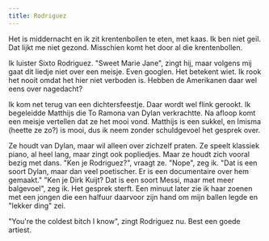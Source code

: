```yaml
---
title: Rodriguez
---
```


Het is middernacht en ik zit krentenbollen te eten, met kaas. Ik ben niet geil. Dat lijkt me niet gezond. Misschien komt het door al die krentenbollen.

Ik luister Sixto Rodriguez. "Sweet Marie Jane", zingt hij, maar volgens mij gaat dit liedje niet over een meisje. Even googlen. Het betekent wiet. Ik rook het nooit omdat het hier niet verboden is. Hebben de Amerikanen daar wel eens over nagedacht?

Ik kom net terug van een dichtersfeestje. Daar wordt wel flink gerookt. Ik begeleidde Matthijs die To Ramona van Dylan verkrachtte. Na afloop komt een meisje vertellen dat ze het mooi vond. Matthijs is een sukkel, en Imisma (heette ze zo?) is mooi, dus ik neem zonder schuldgevoel het gesprek over.

Ze houdt van Dylan, maar wil alleen over zichzelf praten. Ze speelt klassiek piano, al heel lang, maar zingt ook popliedjes. Maar ze houdt zich vooral bezig met dans. "Ken je Rodriguez?", vraagt ze. "Nope", zeg ik. "Dat is een soort Dylan, maar dan veel poetischer. Er is een documentaire over hem gemaakt." "Ken je Dirk Kuijt? Dat is een soort Messi, maar met meer balgevoel", zeg ik. Het gesprek sterft. Een minuut later zie ik haar zoenen met een jongen die een halfuur daarvoor zijn hand om mijn ballen legde en "lekker ding" zei.

"You're the coldest bitch I know", zingt Rodriguez nu. Best een goede artiest. 
